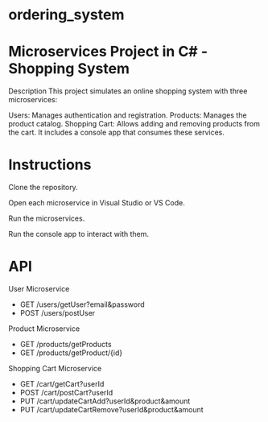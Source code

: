 # ordering_system
# Microservices Project in C# - Shopping System
Description
This project simulates an online shopping system with three microservices:

Users: Manages authentication and registration.
Products: Manages the product catalog.
Shopping Cart: Allows adding and removing products from the cart.
It includes a console app that consumes these services.

# Instructions

Clone the repository.

Open each microservice in Visual Studio or VS Code.

Run the microservices.

Run the console app to interact with them.

# API
User Microservice

* GET /users/getUser?email&password
* POST /users/postUser

Product Microservice

* GET /products/getProducts
* GET /products/getProduct/{id}

Shopping Cart Microservice

* GET /cart/getCart?userId
* POST /cart/postCart?userId
* PUT /cart/updateCartAdd?userId&product&amount
* PUT /cart/updateCartRemove?userId&product&amount
